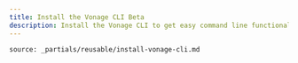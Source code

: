 ```yaml
---
title: Install the Vonage CLI Beta
description: Install the Vonage CLI to get easy command line functionality
---
```


```partial
source: _partials/reusable/install-vonage-cli.md
```